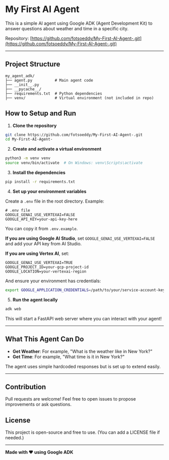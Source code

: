 # My First AI Agent

This is a simple AI agent using Google ADK (Agent Development Kit) to answer questions about weather and time in a specific city.

Repository: [https://github.com/fotsoeddy/My-First-AI-Agent-.git](https://github.com/fotsoeddy/My-First-AI-Agent-.git)

---

## Project Structure

```
my_agent_adk/
├── agent.py          # Main agent code
├── __init__.py
├── __pycache__/
├── requirements.txt  # Python dependencies
├── venv/             # Virtual environment (not included in repo)
```

## How to Setup and Run

1. **Clone the repository**

```bash
git clone https://github.com/fotsoeddy/My-First-AI-Agent-.git
cd My-First-AI-Agent-
```

2. **Create and activate a virtual environment**

```bash
python3 -m venv venv
source venv/bin/activate  # On Windows: venv\Scripts\activate
```

3. **Install the dependencies**

```bash
pip install -r requirements.txt
```

4. **Set up your environment variables**

Create a `.env` file in the root directory. Example:

```env
# .env file
GOOGLE_GENAI_USE_VERTEXAI=FALSE
GOOGLE_API_KEY=your-api-key-here
```

You can copy it from `.env.example`.

**If you are using Google AI Studio**, set `GOOGLE_GENAI_USE_VERTEXAI=FALSE` and add your API key from AI Studio.

**If you are using Vertex AI**, set:

```env
GOOGLE_GENAI_USE_VERTEXAI=TRUE
GOOGLE_PROJECT_ID=your-gcp-project-id
GOOGLE_LOCATION=your-vertexai-region
```

And ensure your environment has credentials:
```bash
export GOOGLE_APPLICATION_CREDENTIALS=/path/to/your/service-account-key.json
```

5. **Run the agent locally**

```bash
adk web
```

This will start a FastAPI web server where you can interact with your agent!

---

## What This Agent Can Do

- **Get Weather**: For example, "What is the weather like in New York?"
- **Get Time**: For example, "What time is it in New York?"

The agent uses simple hardcoded responses but is set up to extend easily.

---

## Contribution
Pull requests are welcome! Feel free to open issues to propose improvements or ask questions.


## License
This project is open-source and free to use. (You can add a LICENSE file if needed.)

---

**Made with ❤️ using Google ADK**

